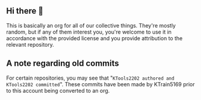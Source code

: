 ## Hi there 👋

This is basically an org for all of our collective things. They're mostly random, but if any of them interest you, you're welcome to use it in accordance with the provided license and you provide attribution to the relevant repository.

## A note regarding old commits

For certain repositories, you may see that "`KTools2202 authored and KTools2202 committed`". These commits have been made by KTrain5169 prior to this account being converted to an org. 
